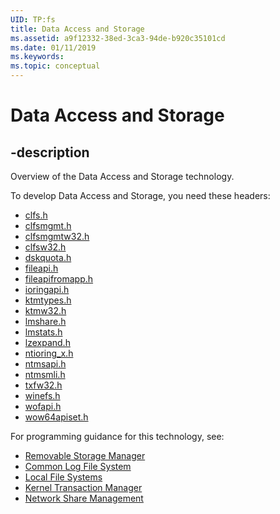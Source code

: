 ```yaml
---
UID: TP:fs
title: Data Access and Storage
ms.assetid: a9f12332-38ed-3ca3-94de-b920c35101cd
ms.date: 01/11/2019
ms.keywords: 
ms.topic: conceptual
---
```


# Data Access and Storage

## -description

Overview of the Data Access and Storage technology.

To develop Data Access and Storage, you need these headers:

 * [clfs.h](../clfs/index.md)
 * [clfsmgmt.h](../clfsmgmt/index.md)
 * [clfsmgmtw32.h](../clfsmgmtw32/index.md)
 * [clfsw32.h](../clfsw32/index.md)
 * [dskquota.h](../dskquota/index.md)
 * [fileapi.h](../fileapi/index.md)
 * [fileapifromapp.h](../fileapifromapp/index.md)
 * [ioringapi.h](../ioringapi/index.md)
 * [ktmtypes.h](../ktmtypes/index.md)
 * [ktmw32.h](../ktmw32/index.md)
 * [lmshare.h](../lmshare/index.md)
 * [lmstats.h](../lmstats/index.md)
 * [lzexpand.h](../lzexpand/index.md)
 * [ntioring_x.h](../ntioring_x/index.md)
 * [ntmsapi.h](../ntmsapi/index.md)
 * [ntmsmli.h](../ntmsmli/index.md)
 * [txfw32.h](../txfw32/index.md)
 * [winefs.h](../winefs/index.md)
 * [wofapi.h](../wofapi/index.md)
 * [wow64apiset.h](../wow64apiset/index.md)

For programming guidance for this technology, see:
* [Removable Storage Manager](/windows/desktop/data-access-and-storage)
* [Common Log File System](/windows/desktop/data-access-and-storage)
* [Local File Systems](/windows/desktop/fileio)
* [Kernel Transaction Manager](/windows/desktop/ktm)
* [Network Share Management](/windows/desktop/netshare)